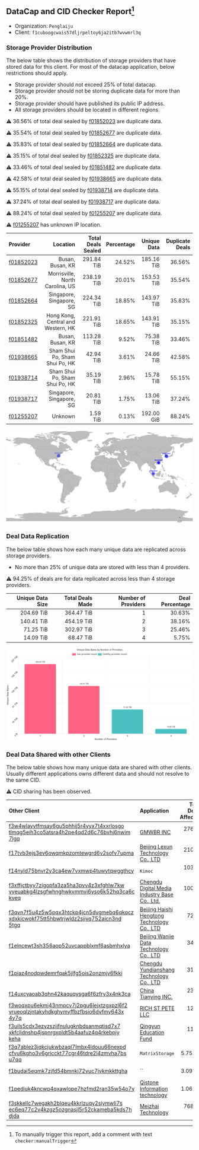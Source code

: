 ## DataCap and CID Checker Report[^1]
 - Organization: `Penglaiju`
 - Client: `f1cuboogcwais57dljrpeltoy6ja2itb7wvwmrl3q`
### Storage Provider Distribution
The below table shows the distribution of storage providers that have stored data for this client.
For most of the datacap application, below restrictions should apply.
 - Storage provider should not exceed 25% of total datacap.
 - Storage provider should not be storing duplicate data for more than 20%.
 - Storage provider should have published its public IP address.
 - All storage providers should be located in different regions.

⚠️ 36.56% of total deal sealed by [f01852023](https://filfox.info/en/address/f01852023) are duplicate data.

⚠️ 35.54% of total deal sealed by [f01852677](https://filfox.info/en/address/f01852677) are duplicate data.

⚠️ 35.83% of total deal sealed by [f01852664](https://filfox.info/en/address/f01852664) are duplicate data.

⚠️ 35.15% of total deal sealed by [f01852325](https://filfox.info/en/address/f01852325) are duplicate data.

⚠️ 33.46% of total deal sealed by [f01851482](https://filfox.info/en/address/f01851482) are duplicate data.

⚠️ 42.58% of total deal sealed by [f01938665](https://filfox.info/en/address/f01938665) are duplicate data.

⚠️ 55.15% of total deal sealed by [f01938714](https://filfox.info/en/address/f01938714) are duplicate data.

⚠️ 37.24% of total deal sealed by [f01938717](https://filfox.info/en/address/f01938717) are duplicate data.

⚠️ 88.24% of total deal sealed by [f01255207](https://filfox.info/en/address/f01255207) are duplicate data.

⚠️ [f01255207](https://filfox.info/en/address/f01255207) has unknown IP location.

| Provider                                              |                           Location | Total Deals Sealed | Percentage | Unique Data | Duplicate Deals |
| :---------------------------------------------------- | ---------------------------------: | -----------------: | ---------: | ----------: | --------------: |
| [f01852023](https://filfox.info/en/address/f01852023) |                   Busan, Busan, KR |         291.84 TiB |     24.52% |  185.16 TiB |          36.56% |
| [f01852677](https://filfox.info/en/address/f01852677) |    Morrisville, North Carolina, US |         238.19 TiB |     20.01% |  153.53 TiB |          35.54% |
| [f01852664](https://filfox.info/en/address/f01852664) |           Singapore, Singapore, SG |         224.34 TiB |     18.85% |  143.97 TiB |          35.83% |
| [f01852325](https://filfox.info/en/address/f01852325) | Hong Kong, Central and Western, HK |         221.91 TiB |     18.65% |  143.91 TiB |          35.15% |
| [f01851482](https://filfox.info/en/address/f01851482) |                   Busan, Busan, KR |         113.28 TiB |      9.52% |   75.38 TiB |          33.46% |
| [f01938665](https://filfox.info/en/address/f01938665) |     Sham Shui Po, Sham Shui Po, HK |          42.94 TiB |      3.61% |   24.66 TiB |          42.58% |
| [f01938714](https://filfox.info/en/address/f01938714) |     Sham Shui Po, Sham Shui Po, HK |          35.19 TiB |      2.96% |   15.78 TiB |          55.15% |
| [f01938717](https://filfox.info/en/address/f01938717) |           Singapore, Singapore, SG |          20.81 TiB |      1.75% |   13.06 TiB |          37.24% |
| [f01255207](https://filfox.info/en/address/f01255207) |                            Unknown |           1.59 TiB |      0.13% |  192.00 GiB |          88.24% |

![Provider Distribution](https://raw.githubusercontent.com/data-preservation-programs/filplus-checker-assets/main/filecoin-project/filecoin-plus-large-datasets/issues/400/1671008539803.png)
### Deal Data Replication
The below table shows how each many unique data are replicated across storage providers.
- No more than 25% of unique data are stored with less than 4 providers.

⚠️ 94.25% of deals are for data replicated across less than 4 storage providers.

| Unique Data Size | Total Deals Made | Number of Providers | Deal Percentage |
| ---------------: | ---------------: | ------------------: | --------------: |
|       204.69 TiB |       364.47 TiB |                   1 |          30.63% |
|       140.41 TiB |       454.19 TiB |                   2 |          38.16% |
|        71.25 TiB |       302.97 TiB |                   3 |          25.46% |
|        14.09 TiB |        68.47 TiB |                   4 |           5.75% |

![Replication Distribution](https://raw.githubusercontent.com/data-preservation-programs/filplus-checker-assets/main/filecoin-project/filecoin-plus-large-datasets/issues/400/1671008540456.png)
### Deal Data Shared with other Clients
The below table shows how many unique data are shared with other clients.
Usually different applications owns different data and should not resolve to the same CID.

⚠️ CID sharing has been observed.

| Other Client                                                                                                                                                                                                              | Application                                                                                                                    | Total Deals Affected | Unique CIDs |        Verifier |
| :------------------------------------------------------------------------------------------------------------------------------------------------------------------------------------------------------------------------ | :----------------------------------------------------------------------------------------------------------------------------- | -------------------: | ----------: | --------------: |
| [f3w4wlayytfmsay6gu5phhij5r4yyx7t4xxrlosgo<br/>tlmqg5eih3co5atsra4h2pe4qd2d6c76bvhj6nwim<br/>7lgq](https://filfox.info/en/address/f3w4wlayytfmsay6gu5phhij5r4yyx7t4xxrlosgotlmqg5eih3co5atsra4h2pe4qd2d6c76bvhj6nwim7lgq) | [GMWBR INC](https://github.com/filecoin-project/filecoin-plus-large-datasets/issues/73)                                        |           276.88 TiB |       4,396 | LDN v3 multisig |
| [f17tvb3ejs3ev6owqmkpzomtewgrd6v2sofv7upma](https://filfox.info/en/address/f17tvb3ejs3ev6owqmkpzomtewgrd6v2sofv7upma)                                                                                                     | [Beijing Lexun Technology Co\., LTD](https://github.com/filecoin-project/filecoin-plus-large-datasets/issues/395)              |           210.34 TiB |       2,994 | LDN v3 multisig |
| [f14nyld75bnvr2y3ca4ew7vxmwp4tuwytqwggthcy](https://filfox.info/en/address/f14nyld75bnvr2y3ca4ew7vxmwp4tuwytqwggthcy)                                                                                                     | `Kimoc`                                                                                                                        |           103.22 TiB |       1,684 | LDN v3 multisig |
| [f3xffjctbyy7zigopfa3za5ha3pvv4z3xfghlw7kw<br/>vyeuabkg4lzsgfwhnghwkvmmvi6yso6k52hq3ca6c<br/>kveq](https://filfox.info/en/address/f3xffjctbyy7zigopfa3za5ha3pvv4z3xfghlw7kwvyeuabkg4lzsgfwhnghwkvmmvi6yso6k52hq3ca6ckveq) | [Chengdu Digital Media Industry Base Co\., Ltd\.](https://github.com/filecoin-project/filecoin-plus-large-datasets/issues/387) |           100.06 TiB |       1,394 | LDN v3 multisig |
| [f3qvn7f5u4z5w5pqx3htckp4jcn5dvgmebq6qkqcz<br/>xdxkicwokf75tt5hbwtrjwldz2sjiyq752ajcn3nd<br/>5tgq](https://filfox.info/en/address/f3qvn7f5u4z5w5pqx3htckp4jcn5dvgmebq6qkqczxdxkicwokf75tt5hbwtrjwldz2sjiyq752ajcn3nd5tgq) | [Beijing Haishi Hengtong Technology Co\., LTD](https://github.com/filecoin-project/filecoin-plus-large-datasets/issues/66)     |            72.66 TiB |       1,370 | LDN v3 multisig |
| [f1elncewt3sh356aop52uvcappblxmf6asbmhxlya](https://filfox.info/en/address/f1elncewt3sh356aop52uvcappblxmf6asbmhxlya)                                                                                                     | [Beijing Wanjie Data Technology Co\., LTD](https://github.com/filecoin-project/filecoin-plus-large-datasets/issues/404)        |            34.09 TiB |         599 | LDN v3 multisig |
| [f1piaz4nodpwdemrfqak5jlfg5ois2onzmjv6fkki](https://filfox.info/en/address/f1piaz4nodpwdemrfqak5jlfg5ois2onzmjv6fkki)                                                                                                     | [Chengdu Yundianshang Technology Co\., LTD](https://github.com/filecoin-project/filecoin-plus-large-datasets/issues/399)       |            31.94 TiB |         540 | LDN v3 multisig |
| [f14uxcyaoab3qhn42kaquqysga6f6zfry3x4nk3ca](https://filfox.info/en/address/f14uxcyaoab3qhn42kaquqysga6f6zfry3x4nk3ca)                                                                                                     | [ China Tianying INC\.](https://github.com/filecoin-project/filecoin-plus-large-datasets/issues/426)                           |            23.53 TiB |         518 | LDN v3 multisig |
| [f3woqxpu6ekmj43nmpcv7j2pgu6lejxtzgxpzl6f2<br/>vrueoqlzjntakyhdkghymyffbzfbsio6dvfmy643x<br/>4y7q](https://filfox.info/en/address/f3woqxpu6ekmj43nmpcv7j2pgu6lejxtzgxpzl6f2vrueoqlzjntakyhdkghymyffbzfbsio6dvfmy643x4y7q) | [RICH ST PETE LLC](https://github.com/filecoin-project/filecoin-plus-large-datasets/issues/64)                                 |            12.81 TiB |         216 | LDN v3 multisig |
| [f3uils5cdx3ezyzszjjfnulugknbdsanmqtisd7x7<br/>xkfcljdnshp4jspnrgxpldt5b4aafuz4q4rkebpjy<br/>keha](https://filfox.info/en/address/f3uils5cdx3ezyzszjjfnulugknbdsanmqtisd7x7xkfcljdnshp4jspnrgxpldt5b4aafuz4q4rkebpjykeha) | [Qingyun Education Fund](https://github.com/filecoin-project/filecoin-plus-large-datasets/issues/31)                           |            11.16 TiB |         249 | LDN v3 multisig |
| [f3q7ablez3jqkcjukwbzaql7lmbx4ldouu66nexpd<br/>cfvu6kgho3v6gricckt77cgr46tdre2l4zmvha7bs<br/>u7qq](https://filfox.info/en/address/f3q7ablez3jqkcjukwbzaql7lmbx4ldouu66nexpdcfvu6kgho3v6gricckt77cgr46tdre2l4zmvha7bsu7qq) | `MatrixStorage`                                                                                                                |             5.75 TiB |         128 |        LDN # 72 |
| [f1budai5eqmk7zjfd54bmnkj72vuc7jykmkkttgha](https://filfox.info/en/address/f1budai5eqmk7zjfd54bmnkj72vuc7jykmkkttgha)                                                                                                     | ``                                                                                                                             |             3.09 TiB |          68 |        LDN # 64 |
| [f1pediuk4kncwp4qxawlope7hzfmd2ran35w54o7y](https://filfox.info/en/address/f1pediuk4kncwp4qxawlope7hzfmd2ran35w54o7y)                                                                                                     | [Qistone Information technology](https://github.com/filecoin-project/filecoin-plus-large-datasets/issues/324)                  |             1.06 TiB |          26 | LDN v3 multisig |
| [f3skkellc7wegakh2blqeu4kkrlzuqy2siymwli7s<br/>ec6eq77c2v4kzgz5ozgnasjl5r52ckameba5kds7h<br/>djda](https://filfox.info/en/address/f3skkellc7wegakh2blqeu4kkrlzuqy2siymwli7sec6eq77c2v4kzgz5ozgnasjl5r52ckameba5kds7hdjda) | [Meizhai Technology](https://github.com/filecoin-project/filecoin-plus-large-datasets/issues/75)                               |           768.00 GiB |          19 | LDN v3 multisig |

[^1]: To manually trigger this report, add a comment with text `checker:manualTrigger`
